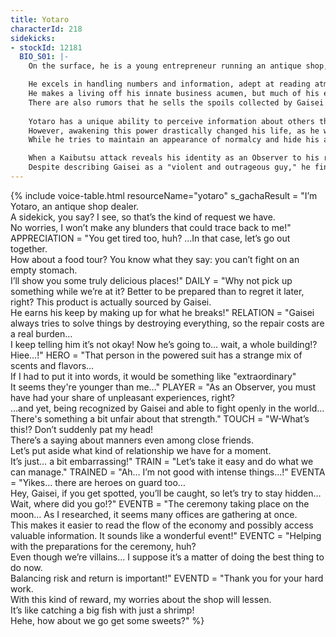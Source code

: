 ```yaml
---
title: Yotaro
characterId: 218
sidekicks:
- stockId: 12181
  BIO_S01: |-
    On the surface, he is a young entrepreneur running an antique shop, but beneath that facade, he operates as a villain Observer,           skilled in navigating the dark web.

    He excels in handling numbers and information, adept at reading atmospheres and trends, and possesses a clever way with words.
    He makes a living off his innate business acumen, but much of his earnings are spent on repairs caused by Gaisei's destructive            tendencies, leaving him frustrated with his inability to save money.
    There are also rumors that he sells the spoils collected by Gaisei to dubious scientists.
  
    Yotaro has a unique ability to perceive information about others through taste and smell, claiming he can discern their essence.
    However, awakening this power drastically changed his life, as he was expected to be the heir of a powerful conglomerate.
    While he tries to maintain an appearance of normalcy and hide his abilities, his mental state deteriorates under the pressure.

    When a Kaibutsu attack reveals his identity as an Observer to his relatives, he impulsively leaves home and begins living as a            villain.
    Despite describing Gaisei as a "violent and outrageous guy," he finds comfort in their mutually carefree relationship.
---
```


{% include voice-table.html resourceName="yotaro"
s_gachaResult = "I’m Yotaro, an antique shop dealer.<br>A sidekick, you say? I see, so that’s the kind of request we have.<br>No worries, I won’t make any blunders that could trace back to me!"
APPRECIATION = "You get tired too, huh? …In that case, let’s go out together.<br>How about a food tour? You know what they say: you can’t fight on an empty stomach.<br>I’ll show you some truly delicious places!"
DAILY = "Why not pick up something while we’re at it? Better to be prepared than to regret it later, right? This product is actually sourced by Gaisei.<br>He earns his keep by making up for what he breaks!"
RELATION = "Gaisei always tries to solve things by destroying everything, so the repair costs are a real burden…<br>I keep telling him it’s not okay! Now he’s going to… wait, a whole building!? Hiee…!"
HERO = "That person in the powered suit has a strange mix of scents and flavors…<br>If I had to put it into words, it would be something like \"extraordinary\"<br>It seems they're younger than me…"
PLAYER = "As an Observer, you must have had your share of unpleasant experiences, right?<br>…and yet, being recognized by Gaisei and able to fight openly in the world...<br>There's something a bit unfair about that strength."
TOUCH = "W-What’s this!? Don’t suddenly pat my head!<br>There’s a saying about manners even among close friends.<br>Let’s put aside what kind of relationship we have for a moment.<br>It’s just… a bit embarrassing!"
TRAIN = "Let’s take it easy and do what we can manage."
TRAINED = "Ah… I’m not good with intense things…!"
EVENTA = "Yikes… there are heroes on guard too…<br>Hey, Gaisei, if you get spotted, you’ll be caught, so let’s try to stay hidden… Wait, where did you go!?"
EVENTB = "The ceremony taking place on the moon… As I researched, it seems many offices are gathering at once.<br>This makes it easier to read the flow of the economy and possibly access valuable information. It sounds like a wonderful event!"
EVENTC = "Helping with the preparations for the ceremony, huh? <br>Even though we’re villains… I suppose it’s a matter of doing the best thing to do now.<br>Balancing risk and return is important!"
EVENTD = "Thank you for your hard work.<br>With this kind of reward, my worries about the shop will lessen.<br>It’s like catching a big fish with just a shrimp!<br>Hehe, how about we go get some sweets?"
%}
